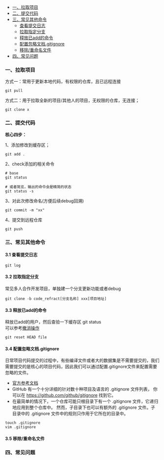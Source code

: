 <!-- TOC -->

- [一、拉取项目](#%E4%B8%80%E6%8B%89%E5%8F%96%E9%A1%B9%E7%9B%AE)
- [二、提交代码](#%E4%BA%8C%E6%8F%90%E4%BA%A4%E4%BB%A3%E7%A0%81)
- [三、常见其他命令](#%E4%B8%89%E5%B8%B8%E8%A7%81%E5%85%B6%E4%BB%96%E5%91%BD%E4%BB%A4)
    - [查看提交日志](#%E6%9F%A5%E7%9C%8B%E6%8F%90%E4%BA%A4%E6%97%A5%E5%BF%97)
    - [拉取指定分支](#%E6%8B%89%E5%8F%96%E6%8C%87%E5%AE%9A%E5%88%86%E6%94%AF)
    - [释放已add的命令](#%E9%87%8A%E6%94%BE%E5%B7%B2add%E7%9A%84%E5%91%BD%E4%BB%A4)
    - [配置忽略文档.gitignore](#%E9%85%8D%E7%BD%AE%E5%BF%BD%E7%95%A5%E6%96%87%E6%A1%A3gitignore)
    - [移除/重命名文件](#%E7%A7%BB%E9%99%A4%E9%87%8D%E5%91%BD%E5%90%8D%E6%96%87%E4%BB%B6)
- [四、常见问题](#%E5%9B%9B%E5%B8%B8%E8%A7%81%E9%97%AE%E9%A2%98)

<!-- /TOC -->

### 一、拉取项目

方式一：常用于更新本地代码，有权限的仓库，且已远程连接
```git
git pull
```


方式二：用于拉取全新的项目/其他人的项目，无权限的仓库，无连接；
```git
git clone x
```


### 二、提交代码
    

**核心四步：**

1、添加修改到缓存区；  
```git
git add .
```
2、check添加的相关命令  
```git
# base
git status

# 或者简览，输出的命令会是精简的状态
git status -s 
``` 
3、对此次修改命名(方便后续debug回溯)   
```git
git commit -m "xx"
```
4、提交到远程仓库
```git
git push
```


### 三、常见其他命令

#### 3.1 查看提交日志
```git
git log
```

#### 3.2 拉取指定分支
常见多人合作开发项目，单独建一个分支更新功能或者debug
```git
git clone -b code_refract[分支名称] xxx[项目地址]
```

#### 3.3 释放已add的命令    
释放已add的用户，然后查验一下缓存区 git status  
可以参考[撤消操作](https://git-scm.com/book/zh/v2/Git-%E5%9F%BA%E7%A1%80-%E6%92%A4%E6%B6%88%E6%93%8D%E4%BD%9C)
```git
git reset HEAD file
```

#### 3.4 配置忽略文档.gitignore 
日常项目代码提交的过程中，有些编译文件或者大的数据集是不需要提交的，我们需要提交的是核心的项目代码，因此我们可以通过配置.gitignore文件来配置需要忽略的文件。
* [官方参考文档](https://git-scm.com/book/zh/v2/Git-%E5%9F%BA%E7%A1%80-%E8%AE%B0%E5%BD%95%E6%AF%8F%E6%AC%A1%E6%9B%B4%E6%96%B0%E5%88%B0%E4%BB%93%E5%BA%93)
* GitHub 有一个十分详细的针对数十种项目及语言的 .gitignore 文件列表， 你可以在 https://github.com/github/gitignore 找到它。
* 在最简单的情况下，一个仓库可能只根目录下有一个 .gitignore 文件，它递归地应用到整个仓库中。 然而，子目录下也可以有额外的 .gitignore 文件。子目录中的 .gitignore 文件中的规则只作用于它所在的目录中。 

```shell
touch .gitignore 
vim .gitignore
```

#### 3.5 移除/重命名文件 

### 四、常见问题

